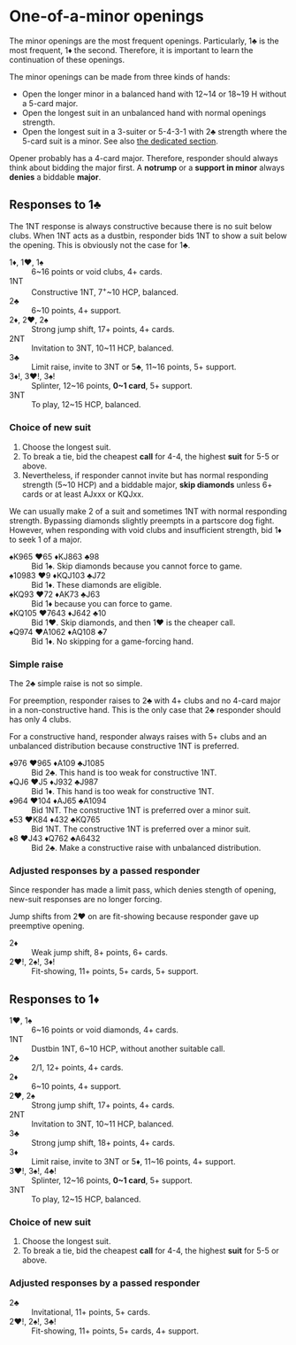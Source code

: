 One-of-a-minor openings
=======================
The minor openings are the most frequent openings.  Particularly, 1♣ is the
most frequent, 1♦ the second.  Therefore, it is important to learn the
continuation of these openings.

The minor openings can be made from three kinds of hands:

* Open the longer minor in a balanced hand with 12~14 or 18~19 H without a
  5-card major.
* Open the longest suit in an unbalanced hand with normal openings strength.
* Open the longest suit in a 3-suiter or 5-4-3-1 with 2♣ strength where the
  5-card suit is a minor.  See also [the dedicated section][big].

Opener probably has a 4-card major.  Therefore, responder should always think
about bidding the major first.  A **notrump** or a **support in minor** always
**denies** a biddable **major**.

[big]: openings.md#what-to-bid-with-a-big-hand

Responses to 1♣
---------------
The 1NT response is always constructive because there is no suit below clubs.
When 1NT acts as a dustbin, responder bids 1NT to show a suit below the
opening.  This is obviously not the case for 1♣.

<dl>
  <dt>1♦, 1♥, 1♠</dt>
  <dd>6~16 points or void clubs, 4+ cards.</dd>

  <dt>1NT</dt>
  <dd>Constructive 1NT, 7<sup>+</sup>~10 HCP, balanced.</dd>

  <dt>2♣</dt>
  <dd>6~10 points, 4+ support.</dd>

  <dt>2♦, 2♥, 2♠</dt>
  <dd>Strong jump shift, 17+ points, 4+ cards.</dd>

  <dt>2NT</dt>
  <dd>Invitation to 3NT, 10~11 HCP, balanced.</dd>

  <dt>3♣</dt>
  <dd>Limit raise, invite to 3NT or 5♣, 11~16 points, 5+ support.</dd>

  <dt>3♦!, 3♥!, 3♠!</dt>
  <dd>Splinter, 12~16 points, <strong>0~1 card</strong>, 5+ support.</dd>

  <dt>3NT</dt>
  <dd>To play, 12~15 HCP, balanced.</dd>
</dl>

### Choice of new suit ###
1. Choose the longest suit.
2. To break a tie, bid the cheapest **call** for 4-4, the highest **suit** for
   5-5 or above.
3. Nevertheless, if responder cannot invite but has normal responding strength
   (5~10 HCP) and a biddable major, **skip diamonds** unless 6+ cards or at
   least AJxxx or KQJxx.

We can usually make 2 of a suit and sometimes 1NT with normal responding
strength.  Bypassing diamonds slightly preempts in a partscore dog fight.
However, when responding with void clubs and insufficient strength, bid
1♦ to seek 1 of a major.

<dl>
  <dt>♠K965 ♥65 ♦KJ863 ♣98</dt>
  <dd>Bid 1♠.  Skip diamonds because you cannot force to game.</dd>

  <dt>♠10983 ♥9 ♦KQJ103 ♣J72</dt>
  <dd>Bid 1♦.  These diamonds are eligible.</dd>

  <dt>♠KQ93 ♥72 ♦AK73 ♣J63</dt>
  <dd>Bid 1♦ because you can force to game.</dd>

  <dt>♠KQ105 ♥7643 ♦J642 ♣10</dt>
  <dd>Bid 1♥.  Skip diamonds, and then 1♥ is the cheaper call.</dd>

  <dt>♠Q974 ♥A1062 ♦AQ108 ♣7</dt>
  <dd>Bid 1♦.  No skipping for a game-forcing hand.</dd>
</dl>

### Simple raise ###
The 2♣ simple raise is not so simple.

For preemption, responder raises to 2♣ with 4+ clubs and no 4-card major in a
non-constructive hand.  This is the only case that 2♣ responder should has only
4 clubs.

For a constructive hand, responder always raises with 5+ clubs and an
unbalanced distribution because constructive 1NT is preferred.

<dl>
  <dt>♠976 ♥965 ♦A109 ♣J1085</dt>
  <dd>Bid 2♣.  This hand is too weak for constructive 1NT.</dd>

  <dt>♠QJ6 ♥J5 ♦J932 ♣J987</dt>
  <dd>Bid 1♦.  This hand is too weak for constructive 1NT.</dd>

  <dt>♠964 ♥104 ♦AJ65 ♣A1094</dt>
  <dd>Bid 1NT.  The constructive 1NT is preferred over a minor suit.</dd>

  <dt>♠53 ♥K84 ♦432 ♣KQ765</dt>
  <dd>Bid 1NT.  The constructive 1NT is preferred over a minor suit.</dd>

  <dt>♠8 ♥J43 ♦Q762 ♣A6432</dt>
  <dd>Bid 2♣.  Make a constructive raise with unbalanced distribution.</dd>
</dl>

### Adjusted responses by a passed responder ###
Since responder has made a limit pass, which denies stength of opening,
new-suit responses are no longer forcing.

Jump shifts from 2♥ on are fit-showing because responder gave up preemptive
opening.

<dl>
  <dt>2♦</dt>
  <dd>Weak jump shift, 8+ points, 6+ cards.</dd>

  <dt>2♥!, 2♠!, 3♦!</dt>
  <dd>Fit-showing, 11+ points, 5+ cards, 5+ support.</dd>
</dl>

Responses to 1♦
---------------
<dl>
  <dt>1♥, 1♠</dt>
  <dd>6~16 points or void diamonds, 4+ cards.</dd>

  <dt>1NT</dt>
  <dd>Dustbin 1NT, 6~10 HCP, without another suitable call.</dd>

  <dt>2♣</dt>
  <dd>2/1, 12+ points, 4+ cards.</dd>

  <dt>2♦</dt>
  <dd>6~10 points, 4+ support.</dd>

  <dt>2♥, 2♠</dt>
  <dd>Strong jump shift, 17+ points, 4+ cards.</dd>

  <dt>2NT</dt>
  <dd>Invitation to 3NT, 10~11 HCP, balanced.</dd>

  <dt>3♣</dt>
  <dd>Strong jump shift, 18+ points, 4+ cards.</dd>

  <dt>3♦</dt>
  <dd>Limit raise, invite to 3NT or 5♦, 11~16 points, 4+ support.</dd>

  <dt>3♥!, 3♠!, 4♣!</dt>
  <dd>Splinter, 12~16 points, <strong>0~1 card</strong>, 5+ support.</dd>

  <dt>3NT</dt>
  <dd>To play, 12~15 HCP, balanced.</dd>
</dl>

### Choice of new suit ###
1. Choose the longest suit.
2. To break a tie, bid the cheapest **call** for 4-4, the highest **suit** for
   5-5 or above.

### Adjusted responses by a passed responder ###
<dl>
  <dt>2♣</dt>
  <dd>Invitational, 11+ points, 5+ cards.</dd>

  <dt>2♥!, 2♠!, 3♣!</dt>
  <dd>Fit-showing, 11+ points, 5+ cards, 4+ support.</dd>
</dl>
